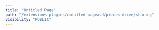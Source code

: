 ```yaml
---
title: "Untitled Page"
path: "/extensions-plugins/untitled-pageasd/pieces-drive/sharing"
visibility: "PUBLIC"
---
```

